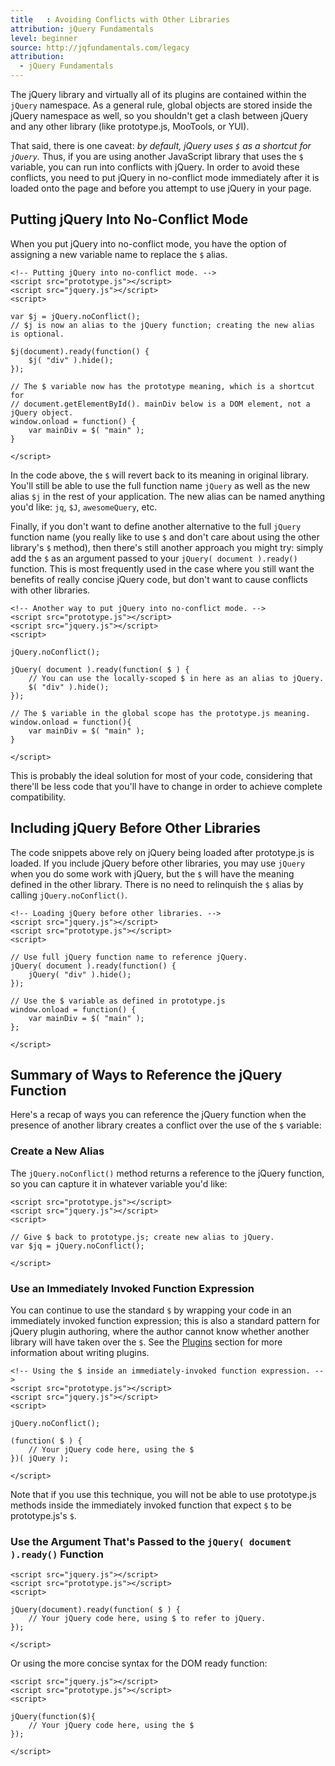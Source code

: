 ```yaml
---
title   : Avoiding Conflicts with Other Libraries
attribution: jQuery Fundamentals
level: beginner
source: http://jqfundamentals.com/legacy
attribution:
  - jQuery Fundamentals
---
```


The jQuery library and virtually all of its plugins are contained within the `jQuery` namespace. As a general rule, global objects are stored inside the jQuery namespace as well, so you shouldn't get a clash between jQuery and any other library (like prototype.js, MooTools, or YUI).

That said, there is one caveat: *by default, jQuery uses `$` as a shortcut for `jQuery`.* Thus, if you are using another JavaScript library that uses the `$` variable, you can run into conflicts with jQuery. In order to avoid these conflicts, you need to put jQuery in no-conflict mode immediately after it is loaded onto the page and before you attempt to use jQuery in your page.

## Putting jQuery Into No-Conflict Mode

When you put jQuery into no-conflict mode, you have the option of assigning a new variable name to replace the `$` alias.

```
<!-- Putting jQuery into no-conflict mode. -->
<script src="prototype.js"></script>
<script src="jquery.js"></script>
<script>

var $j = jQuery.noConflict();
// $j is now an alias to the jQuery function; creating the new alias is optional.

$j(document).ready(function() {
	$j( "div" ).hide();
});

// The $ variable now has the prototype meaning, which is a shortcut for
// document.getElementById(). mainDiv below is a DOM element, not a jQuery object.
window.onload = function() {
	var mainDiv = $( "main" );
}

</script>
```

In the code above, the `$` will revert back to its meaning in original library. You'll still be able to use the full function name `jQuery` as well as the new alias `$j` in the rest of your application. The new alias can be named anything you'd like: `jq`, `$J`, `awesomeQuery`, etc.

Finally, if you don't want to define another alternative to the full `jQuery` function name (you really like to use `$` and don't care about using the other library's `$` method), then there's still another approach you might try: simply add the `$` as an argument passed to your `jQuery( document ).ready()` function. This is most frequently used in the case where you still want the benefits of really concise jQuery code, but don't want to cause conflicts with other libraries.

```
<!-- Another way to put jQuery into no-conflict mode. -->
<script src="prototype.js"></script>
<script src="jquery.js"></script>
<script>

jQuery.noConflict();

jQuery( document ).ready(function( $ ) {
	// You can use the locally-scoped $ in here as an alias to jQuery.
	$( "div" ).hide();
});

// The $ variable in the global scope has the prototype.js meaning.
window.onload = function(){
	var mainDiv = $( "main" );
}

</script>
```

This is probably the ideal solution for most of your code, considering that there'll be less code that you'll have to change in order to achieve complete compatibility.

## Including jQuery Before Other Libraries

The code snippets above rely on jQuery being loaded after prototype.js is loaded. If you include jQuery before other libraries, you may use `jQuery` when you do some work with jQuery, but the `$` will have the meaning defined in the other library. There is no need to relinquish the `$` alias by calling `jQuery.noConflict()`.

```
<!-- Loading jQuery before other libraries. -->
<script src="jquery.js"></script>
<script src="prototype.js"></script>
<script>

// Use full jQuery function name to reference jQuery.
jQuery( document ).ready(function() {
	jQuery( "div" ).hide();
});

// Use the $ variable as defined in prototype.js
window.onload = function() {
	var mainDiv = $( "main" );
};

</script>
```

## Summary of Ways to Reference the jQuery Function

Here's a recap of ways you can reference the jQuery function when the presence of another library creates a conflict over the use of the `$` variable:

### Create a New Alias

The `jQuery.noConflict()` method returns a reference to the jQuery function, so you can capture it in whatever variable you'd like:

```
<script src="prototype.js"></script>
<script src="jquery.js"></script>
<script>

// Give $ back to prototype.js; create new alias to jQuery.
var $jq = jQuery.noConflict();

</script>
```

### Use an Immediately Invoked Function Expression

You can continue to use the standard `$` by wrapping your code in an immediately invoked function expression; this is also a standard pattern for jQuery plugin authoring, where the author cannot know whether another library will have taken over the `$`. See the [Plugins](/plugins/) section for more information about writing plugins.

```
<!-- Using the $ inside an immediately-invoked function expression. -->
<script src="prototype.js"></script>
<script src="jquery.js"></script>
<script>

jQuery.noConflict();

(function( $ ) {
	// Your jQuery code here, using the $
})( jQuery );

</script>
```

Note that if you use this technique, you will not be able to use prototype.js methods inside the immediately invoked function that expect `$` to be prototype.js's `$`.

### Use the Argument That's Passed to the `jQuery( document ).ready()` Function

```
<script src="jquery.js"></script>
<script src="prototype.js"></script>
<script>

jQuery(document).ready(function( $ ) {
	// Your jQuery code here, using $ to refer to jQuery.
});

</script>
```

Or using the more concise syntax for the DOM ready function:

```
<script src="jquery.js"></script>
<script src="prototype.js"></script>
<script>

jQuery(function($){
	// Your jQuery code here, using the $
});

</script>
```
